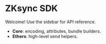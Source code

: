 # ZKsync SDK

Welcome! Use the sidebar for API reference.

- **Core**: encoding, attributes, bundle builders.
- **Ethers**: high-level send helpers.
